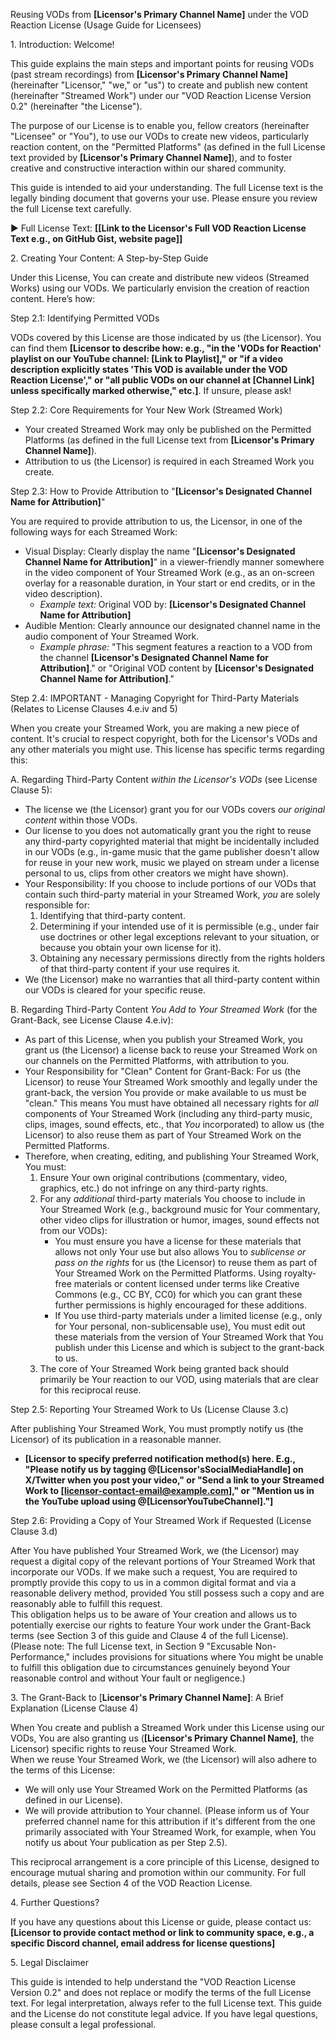 Reusing VODs from **\[Licensor's Primary Channel Name\]** under the VOD Reaction License (Usage Guide for Licensees)

1\. Introduction: Welcome\!

This guide explains the main steps and important points for reusing VODs (past stream recordings) from **\[Licensor's Primary Channel Name\]** (hereinafter "Licensor," "we," or "us") to create and publish new content (hereinafter "Streamed Work") under our "VOD Reaction License Version 0.2" (hereinafter "the License").

The purpose of our License is to enable you, fellow creators (hereinafter "Licensee" or "You"), to use our VODs to create new videos, particularly reaction content, on the "Permitted Platforms" (as defined in the full License text provided by **\[Licensor's Primary Channel Name\]**), and to foster creative and constructive interaction within our shared community.

This guide is intended to aid your understanding. The full License text is the legally binding document that governs your use. Please ensure you review the full License text carefully.

▶ Full License Text: **\[\[Link to the Licensor's Full VOD Reaction License Text e.g., on GitHub Gist, website page\]\]**

2\. Creating Your Content: A Step-by-Step Guide

Under this License, You can create and distribute new videos (Streamed Works) using our VODs. We particularly envision the creation of reaction content. Here’s how:

Step 2.1: Identifying Permitted VODs

VODs covered by this License are those indicated by us (the Licensor). You can find them **\[Licensor to describe how: e.g., "in the 'VODs for Reaction' playlist on our YouTube channel: \[Link to Playlist\]," or "if a video description explicitly states 'This VOD is available under the VOD Reaction License'," or "all public VODs on our channel at \[Channel Link\] unless specifically marked otherwise," etc.\]**. If unsure, please ask\!

Step 2.2: Core Requirements for Your New Work (Streamed Work)

* Your created Streamed Work may only be published on the Permitted Platforms (as defined in the full License text from **\[Licensor's Primary Channel Name\]**).  
* Attribution to us (the Licensor) is required in each Streamed Work you create.

Step 2.3: How to Provide Attribution to "**\[Licensor's Designated Channel Name for Attribution\]**"

You are required to provide attribution to us, the Licensor, in one of the following ways for each Streamed Work:

* Visual Display: Clearly display the name "**\[Licensor's Designated Channel Name for Attribution\]**" in a viewer-friendly manner somewhere in the video component of Your Streamed Work (e.g., as an on-screen overlay for a reasonable duration, in Your start or end credits, or in the video description).  
  * *Example text:* Original VOD by: **\[Licensor's Designated Channel Name for Attribution\]**  
* Audible Mention: Clearly announce our designated channel name in the audio component of Your Streamed Work.  
  * *Example phrase:* "This segment features a reaction to a VOD from the channel **\[Licensor's Designated Channel Name for Attribution\]**." or "Original VOD content by **\[Licensor's Designated Channel Name for Attribution\]**."

Step 2.4: IMPORTANT \- Managing Copyright for Third-Party Materials (Relates to License Clauses 4.e.iv and 5\)

When you create your Streamed Work, you are making a new piece of content. It's crucial to respect copyright, both for the Licensor's VODs and any other materials you might use. This license has specific terms regarding this:

A. Regarding Third-Party Content *within the Licensor's VODs* (see License Clause 5):

* The license we (the Licensor) grant you for our VODs covers *our original content* within those VODs.  
* Our license to you does not automatically grant you the right to reuse any third-party copyrighted material that might be incidentally included in our VODs (e.g., in-game music that the game publisher doesn't allow for reuse in your new work, music we played on stream under a license personal to us, clips from other creators we might have shown).  
* Your Responsibility: If you choose to include portions of our VODs that contain such third-party material in your Streamed Work, *you* are solely responsible for:  
  1. Identifying that third-party content.  
  2. Determining if your intended use of it is permissible (e.g., under fair use doctrines or other legal exceptions relevant to your situation, or because you obtain your own license for it).  
  3. Obtaining any necessary permissions directly from the rights holders of that third-party content if your use requires it.  
* We (the Licensor) make no warranties that all third-party content within our VODs is cleared for your specific reuse.

B. Regarding Third-Party Content *You Add to Your Streamed Work* (for the Grant-Back, see License Clause 4.e.iv):

* As part of this License, when you publish your Streamed Work, you grant us (the Licensor) a license back to reuse your Streamed Work on our channels on the Permitted Platforms, with attribution to you.  
* Your Responsibility for "Clean" Content for Grant-Back: For us (the Licensor) to reuse Your Streamed Work smoothly and legally under the grant-back, the version You provide or make available to us must be "clean." This means You must have obtained all necessary rights for *all* components of Your Streamed Work (including any third-party music, clips, images, sound effects, etc., that *You* incorporated) to allow us (the Licensor) to also reuse them as part of Your Streamed Work on the Permitted Platforms.  
* Therefore, when creating, editing, and publishing Your Streamed Work, You must:  
  1. Ensure Your own original contributions (commentary, video, graphics, etc.) do not infringe on any third-party rights.  
  2. For any *additional* third-party materials You choose to include in Your Streamed Work (e.g., background music for Your commentary, other video clips for illustration or humor, images, sound effects not from our VODs):  
     * You must ensure you have a license for these materials that allows not only Your use but also allows You to *sublicense or pass on the rights* for us (the Licensor) to reuse them as part of Your Streamed Work on the Permitted Platforms. Using royalty-free materials or content licensed under terms like Creative Commons (e.g., CC BY, CC0) for which you can grant these further permissions is highly encouraged for these additions.  
     * If You use third-party materials under a limited license (e.g., only for Your personal, non-sublicensable use), You must edit out these materials from the version of Your Streamed Work that You publish under this License and which is subject to the grant-back to us.  
  3. The core of Your Streamed Work being granted back should primarily be Your reaction to our VOD, using materials that are clear for this reciprocal reuse.

Step 2.5: Reporting Your Streamed Work to Us (License Clause 3.c)

After publishing Your Streamed Work, You must promptly notify us (the Licensor) of its publication in a reasonable manner.

* **\[Licensor to specify preferred notification method(s) here. E.g., "Please notify us by tagging @\[Licensor'sSocialMediaHandle\] on X/Twitter when you post your video," or "Send a link to your Streamed Work to \[licensor-contact-email@example.com\]," or "Mention us in the YouTube upload using @\[LicensorYouTubeChannel\]."\]**

Step 2.6: Providing a Copy of Your Streamed Work if Requested (License Clause 3.d)

After You have published Your Streamed Work, we (the Licensor) may request a digital copy of the relevant portions of Your Streamed Work that incorporate our VODs. If we make such a request, You are required to promptly provide this copy to us in a common digital format and via a reasonable delivery method, provided You still possess such a copy and are reasonably able to fulfill this request.  
This obligation helps us to be aware of Your creation and allows us to potentially exercise our rights to feature Your work under the Grant-Back terms (see Section 3 of this guide and Clause 4 of the full License).  
(Please note: The full License text, in Section 9 "Excusable Non-Performance," includes provisions for situations where You might be unable to fulfill this obligation due to circumstances genuinely beyond Your reasonable control and without Your fault or negligence.)

3\. The Grant-Back to \[**Licensor's Primary Channel Name\]**: A Brief Explanation (License Clause 4\)

When You create and publish a Streamed Work under this License using our VODs, You are also granting us (**\[Licensor's Primary Channel Name\]**, the Licensor) specific rights to reuse Your Streamed Work.  
When we reuse Your Streamed Work, we (the Licensor) will also adhere to the terms of this License:

* We will only use Your Streamed Work on the Permitted Platforms (as defined in our License).  
* We will provide attribution to Your channel. (Please inform us of Your preferred channel name for this attribution if it's different from the one primarily associated with Your Streamed Work, for example, when You notify us about Your publication as per Step 2.5).

This reciprocal arrangement is a core principle of this License, designed to encourage mutual sharing and promotion within our community. For full details, please see Section 4 of the VOD Reaction License.

4\. Further Questions?

If you have any questions about this License or guide, please contact us:  
**\[Licensor to provide contact method or link to community space, e.g., a specific Discord channel, email address for license questions\]**

5\. Legal Disclaimer

This guide is intended to help understand the "VOD Reaction License Version 0.2" and does not replace or modify the terms of the full License text. For legal interpretation, always refer to the full License text. This guide and the License do not constitute legal advice. If you have legal questions, please consult a legal professional.

